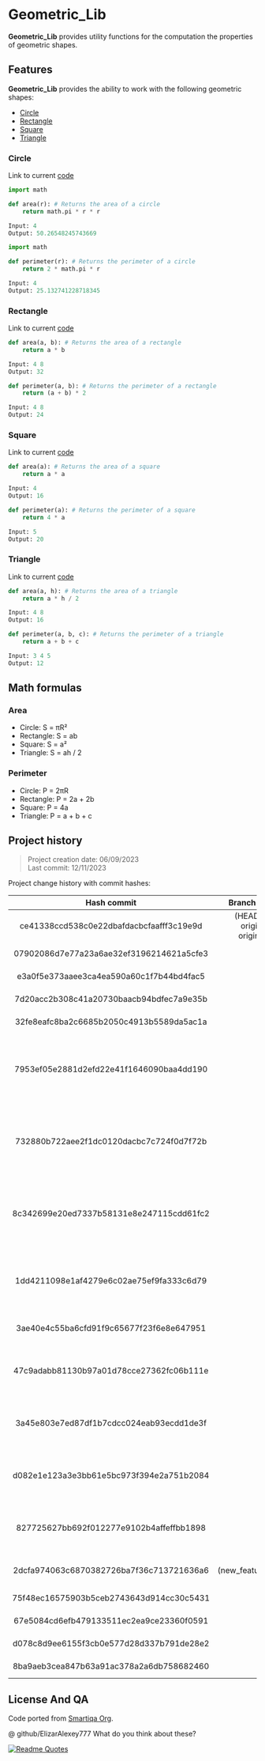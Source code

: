 # Geometric_Lib

**Geometric_Lib** provides utility functions for the computation the 
properties of geometric shapes. 

## Features
**Geometric_Lib** provides the ability to work with the following geometric 
shapes:
- [Circle](https://github.com/ElizarAlexey777/geometric_lib#circle)
- [Rectangle](https://github.com/ElizarAlexey777/geometric_lib#rectangle)
- [Square](https://github.com/ElizarAlexey777/geometric_lib#square)
- [Triangle](https://github.com/ElizarAlexey777/geometric_lib#triangle)

### Circle
Link to current [code](https://github.com/ElizarAlexey777/geometric_lib/blob/main/circle.py)
```python
import math 

def area(r): # Returns the area of a circle
    return math.pi * r * r

Input: 4
Output: 50.26548245743669
```
```python
import math

def perimeter(r): # Returns the perimeter of a circle
    return 2 * math.pi * r

Input: 4
Output: 25.132741228718345
```
### Rectangle
Link to current [code](https://github.com/ElizarAlexey777/geometric_lib/blob/main/rectangle.py)
```python
def area(a, b): # Returns the area of a rectangle
    return a * b

Input: 4 8
Output: 32
```
```python
def perimeter(a, b): # Returns the perimeter of a rectangle
    return (a + b) * 2

Input: 4 8
Output: 24
```
### Square
Link to current [code](https://github.com/ElizarAlexey777/geometric_lib/blob/main/square.py)
```python
def area(a): # Returns the area of a square
    return a * a

Input: 4
Output: 16
```
```python
def perimeter(a): # Returns the perimeter of a square
    return 4 * a

Input: 5
Output: 20
```
### Triangle
Link to current [code](https://github.com/ElizarAlexey777/geometric_lib/blob/main/triangle.py)
```python
def area(a, h): # Returns the area of a triangle
    return a * h / 2

Input: 4 8
Output: 16
```
```python
def perimeter(a, b, c): # Returns the perimeter of a triangle
    return a + b + c

Input: 3 4 5
Output: 12
```


## Math formulas
### Area
- Circle: S = πR²
- Rectangle: S = ab
- Square: S = a²
- Triangle: S = ah / 2

### Perimeter
- Circle: P = 2πR
- Rectangle: P = 2a + 2b
- Square: P = 4a
- Triangle: P = a + b + c

## Project history
> Project creation date: 06/09/2023  
> Last commit: 12/11/2023

Project change history with commit hashes:

|               Hash commit                |             Branch and HEAD              |                                    Text Commit                                     |
|:----------------------------------------:|:----------------------------------------:|:----------------------------------------------------------------------------------:|
| ce41338ccd538c0e22dbafdacbcfaafff3c19e9d | (HEAD -> main, origin/main, origin/HEAD) |                          docs: add README_test.md (Lab 4)                          |
| 07902086d7e77a23a6ae32ef3196214621a5cfe3 |                                          |                              test: add tests (Lab 4)                               |
| e3a0f5e373aaee3ca4ea590a60c1f7b44bd4fac5 |                                          |                         refactor: change project structure                         |
| 7d20acc2b308c41a20730baacb94bdfec7a9e35b |                                          |                                docs: upd README.md                                 |
| 32fe8eafc8ba2c6685b2050c4913b5589da5ac1a |                                          |                                docs: upd README.md                                 |
| 7953ef05e2881d2efd22e41f1646090baa4dd190 |                                          |  fix: change the language of description blocks in functions, square.py: rus->eng  |
| 732880b722aee2f1dc0120dacbc7c724f0d7f72b |                                          |  fix: change the language of description blocks in functions, circle.py: rus->eng  |
| 8c342699e20ed7337b58131e8e247115cdd61fc2 |                                          | fix: change the language of description blocks in functions, triangle.py: rus->eng |
| 1dd4211098e1af4279e6c02ae75ef9fa333c6d79 |                                          |       fix: change the language of description blocks in functions: rus->eng        |
| 3ae40e4c55ba6cfd91f9c65677f23f6e8e647951 |                                          |                           docs: upd README.md structure                            |
| 47c9adabb81130b97a01d78cce27362fc06b111e |                                          |            docs: added description blocks for all triangle.py functions            |
| 3a45e803e7ed87df1b7cdcc024eab93ecdd1de3f |                                          |             docs: added description blocks for all square.py functions             |
| d082e1e123a3e3bb61e5bc973f394e2a751b2084 |                                          |           docs: added description blocks for all rectangle.py functions            |
| 827725627bb692f012277e9102b4affeffbb1898 |                                          |             docs: added description blocks for all circle.py functions             |
| 2dcfa974063c6870382726ba7f36c713721636a6 |          (new_features_408582)           |                   fix: calculating the perimeter of a rectangle                    |
| 75f48ec16575903b5ceb2743643d914cc30c5431 |                                          |                               feat: add triangle.py                                |
| 67e5084cd6efb479133511ec2ea9ce23360f0591 |                                          |                               feat: add rectangle.py                               |
| d078c8d9ee6155f3cb0e577d28d337b791de28e2 |                                          |                                  L-03: Docs added                                  |
| 8ba9aeb3cea847b63a91ac378a2a6db758682460 |                                          |                           L-03: Circle and square added                            |


## License And QA
Code ported from [Smartiqa Org](https://github.com/smartiqaorg/geometric_lib).

@ github/ElizarAlexey777 What do you think about these?

[![Readme Quotes](https://quotes-github-readme.vercel.app/api?type=horizontal&theme=dark)](https://github.com/piyushsuthar/github-readme-quotes)